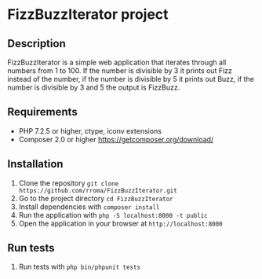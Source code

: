 # FizzBuzzIterator project

## Description

FizzBuzzIterator is a simple web application that iterates through all numbers from 1 to 100. If the number is divisible by 3 it prints out Fizz instead of the number, if the number is divisible by 5 it prints out Buzz, if the number is divisible by 3 and 5 the output is FizzBuzz.

## Requirements
- PHP 7.2.5 or higher, ctype, iconv extensions
- Composer 2.0 or higher https://getcomposer.org/download/

## Installation
1. Clone the repository `git clone https://github.com/rroma/FizzBuzzIterator.git`
2. Go to the project directory `cd FizzBuzzIterator`
3. Install dependencies with `composer install`
4. Run the application with `php -S localhost:8000 -t public`
5. Open the application in your browser at `http://localhost:8000`

## Run tests
1. Run tests with `php bin/phpunit tests`
